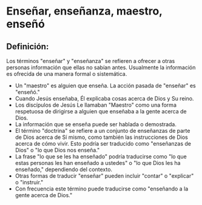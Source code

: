 # Enseñar, enseñanza, maestro, enseñó

## Definición: 

Los términos "enseñar" y "enseñanza" se refieren a ofrecer a otras personas información que ellas no sabían antes. Usualmente la información es ofrecida de una manera formal o sistemática.

* Un "maestro" es alguien que enseña. La acción pasada de "enseñar" es "enseñó."
* Cuando Jesús enseñaba, Él explicaba cosas acerca de Dios y Su reino.
* Los discípulos de Jesús Le llamaban "Maestro" como una forma respetuosa de dirigirse a alguien que enseñaba a la gente acerca de Dios.
* La información que se enseña puede ser hablada o demostrada.
* El término "doctrina" se refiere a un conjunto de enseñanzas de parte de Dios acerca de Sí mismo, como también las instrucciones de Dios acerca de cómo vivir.  Esto podría ser traducido como "enseñanzas de Dios" o "lo que Dios nos enseña."
* La frase "lo que se les ha enseñado" podría traducirse como "lo que estas personas les han enseñado a ustedes" o "lo que Dios les ha enseñado," dependiendo del contexto.
* Otras formas de traducir "enseñar" pueden incluir "contar" o "explicar" o "instruir."
* Con frecuencia este término puede traducirse como "enseñando a la gente acerca de Dios."

